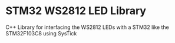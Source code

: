 # STM32 WS2812 LED Library
C++ Library for interfacing the WS2812 LEDs with a STM32 like the STM32F103C8 using SysTick
